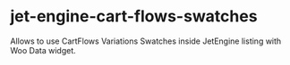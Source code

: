 # jet-engine-cart-flows-swatches
Allows to use CartFlows Variations Swatches inside JetEngine listing with Woo Data widget.
